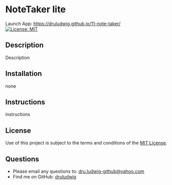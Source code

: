 # NoteTaker lite
  Launch App: <a href="https://druludwig.github.io/11-note-taker/">https://druludwig.github.io/11-note-taker/</a> <br />
  [![License: MIT](https://img.shields.io/badge/License-MIT-yellow.svg)](https://opensource.org/licenses/MIT)<br />
  
  ## Description<br />
  Description<br />
 
  ## Installation<br />
  none<br />

  ## Instructions<br />
  instructions<br />


  ## License<br />
  Use of this project is subject to the terms and conditions of the <a href="https://www.mit.edu/~amini/LICENSE.md">MIT License</a>.<br />
  ## Questions<br />
  - Please email any questions to: <a href="mailto:dru.ludwig-github@yahoo.com">dru.ludwig-github@yahoo.com</a>
  - Find me on GitHub: <a href="https://github.com/druludwig">druludwig</a><br />
  <br />
